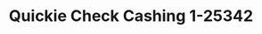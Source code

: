 ---
f_zip-code: 30044
f_state-code: GA
title: Quickie Check Cashing 1-25342
f_phone: 770-513-2201
f_city-only: Lawrenceville
f_address: 2349 Lawrenceville Hwy Lawrenceville
f_location-unique-id: '25342'
slug: quickie-check-cashing-1-25342
updated-on: '2024-05-30T13:46:58.046Z'
created-on: '2024-05-30T13:36:59.803Z'
published-on: '2024-05-30T13:54:32.469Z'
f_city-state: cms/city/lawrenceville-ga.md
f_company: cms/company/quickie-check-cashing-1.md
f_state: cms/state/georgia.md
layout: '[payday-loan].html'
tags: payday-loan
---